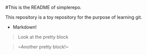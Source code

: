 #This is the README of simplerepo.

This repository is a toy repository for the purpose of learning git.

 * Markdown!


> Look at the pretty block

> ~Another pretty block!~

